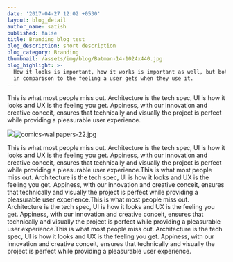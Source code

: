```yaml
---
date: '2017-04-27 12:02 +0530'
layout: blog_detail
author_name: satish
published: false
title: Branding blog test
blog_description: short description
blog_category: Branding
thumbnail: /assets/img/blog/Batman-14-1024x440.jpg
blog_highlight: >-
  How it looks is important, how it works is important as well, but both pales
  in comparison to the feeling a user gets when they use it.
---
```

This is what most people miss out. Architecture is the tech spec, UI is how it looks and UX is the feeling you get. Appiness, with our innovation and creative conceit, ensures that technically and visually the project is perfect while providing a pleasurable user experience.


![]({{site.baseurl}}/assets/img/blog/comics-wallpapers-22.jpg)![comics-wallpapers-22.jpg]({{site.baseurl}}/assets/img/blog/comics-wallpapers-22.jpg)


This is what most people miss out. Architecture is the tech spec, UI is how it looks and UX is the feeling you get. Appiness, with our innovation and creative conceit, ensures that technically and visually the project is perfect while providing a pleasurable user experience.This is what most people miss out. Architecture is the tech spec, UI is how it looks and UX is the feeling you get. Appiness, with our innovation and creative conceit, ensures that technically and visually the project is perfect while providing a pleasurable user experience.This is what most people miss out. Architecture is the tech spec, UI is how it looks and UX is the feeling you get. Appiness, with our innovation and creative conceit, ensures that technically and visually the project is perfect while providing a pleasurable user experience.This is what most people miss out. Architecture is the tech spec, UI is how it looks and UX is the feeling you get. Appiness, with our innovation and creative conceit, ensures that technically and visually the project is perfect while providing a pleasurable user experience.

